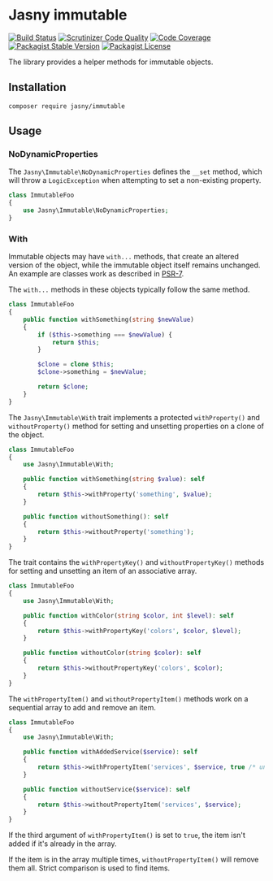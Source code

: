 Jasny immutable
===

[![Build Status](https://travis-ci.org/jasny/immutable.svg?branch=master)](https://travis-ci.org/jasny/immutable)
[![Scrutinizer Code Quality](https://scrutinizer-ci.com/g/jasny/immutable/badges/quality-score.png?b=master)](https://scrutinizer-ci.com/g/jasny/immutable/?branch=master)
[![Code Coverage](https://scrutinizer-ci.com/g/jasny/immutable/badges/coverage.png?b=master)](https://scrutinizer-ci.com/g/jasny/immutable/?branch=master)
[![Packagist Stable Version](https://img.shields.io/packagist/v/jasny/immutable.svg)](https://packagist.org/packages/jasny/immutable)
[![Packagist License](https://img.shields.io/packagist/l/jasny/immutable.svg)](https://packagist.org/packages/jasny/immutable)

The library provides a helper methods for immutable objects.

Installation
---

    composer require jasny/immutable

Usage
---

### NoDynamicProperties

The `Jasny\Immutable\NoDynamicProperties` defines the `__set` method, which will throw a `LogicException` when
attempting to set a non-existing property.

```php
class ImmutableFoo
{
    use Jasny\Immutable\NoDynamicProperties;
}
```

### With

Immutable objects may have `with...` methods, that create an altered version of the object, while the immutable object
itself remains unchanged. An example are classes work as described in [PSR-7](https://www.php-fig.org/psr/psr-7/).

The `with...` methods in these objects typically follow the same method.

```php
class ImmutableFoo
{
    public function withSomething(string $newValue)
    {
        if ($this->something === $newValue) {
            return $this;
        }

        $clone = clone $this;
        $clone->something = $newValue;

        return $clone;
    }
}
```

The `Jasny\Immutable\With` trait implements a protected `withProperty()` and `withoutProperty()` method for setting and
unsetting properties on a clone of the object.

```php
class ImmutableFoo
{
    use Jasny\Immutable\With;

    public function withSomething(string $value): self
    {
        return $this->withProperty('something', $value);
    }

    public function withoutSomething(): self
    {
        return $this->withoutProperty('something');
    }
}
```

The trait contains the `withPropertyKey()` and `withoutPropertyKey()` methods for setting and unsetting an item of an
associative array.

```php
class ImmutableFoo
{
    use Jasny\Immutable\With;

    public function withColor(string $color, int $level): self
    {
        return $this->withPropertyKey('colors', $color, $level);
    }

    public function withoutColor(string $color): self
    {
        return $this->withoutPropertyKey('colors', $color);
    }
}
```

The `withPropertyItem()` and `withoutPropertyItem()` methods work on a sequential array to add and remove an item.

```php
class ImmutableFoo
{
    use Jasny\Immutable\With;

    public function withAddedService($service): self
    {
        return $this->withPropertyItem('services', $service, true /* unique */);
    }

    public function withoutService($service): self
    {
        return $this->withoutPropertyItem('services', $service);
    }
}
```

If the third argument of `withPropertyItem()` is set to `true`, the item isn't added if it's already in the array.

If the item is in the array multiple times, `withoutPropertyItem()` will remove them all. Strict comparison is used to
find items.
